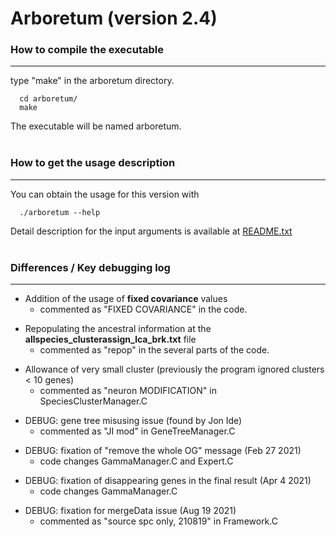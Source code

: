 # Arboretum (version 2.4)

### How to compile the executable
---
type "make" in the arboretum directory.
```
  cd arboretum/
  make
```
The executable will be named arboretum.
<br>
<br>

### How to get the usage description
---
You can obtain the usage for this version with
```
  ./arboretum --help
```
Detail description for the input arguments is available at [README.txt](https://github.com/Roy-lab/Arboretum2.0/blob/Version2.4/README.txt)
<br>
<br>

### Differences / Key debugging log
---
- Addition of the usage of **fixed covariance** values
  + commented as "FIXED COVARIANCE" in the code.

* Repopulating the ancestral information at the **allspecies_clusterassign_lca_brk.txt** file
  + commented as "repop" in the several parts of the code.

- Allowance of very small cluster (previously the program ignored clusters < 10 genes)
  + commented as "neuron MODIFICATION" in SpeciesClusterManager.C

* DEBUG: gene tree misusing issue (found by Jon Ide)
  + commented as "JI mod" in GeneTreeManager.C

- DEBUG: fixation of "remove the whole OG" message (Feb 27 2021)
  + code changes GammaManager.C and Expert.C

* DEBUG: fixation of disappearing genes in the final result (Apr 4 2021)
  + code changes GammaManager.C

- DEBUG: fixation for mergeData issue (Aug 19 2021)
  + commented as "source spc only, 210819" in Framework.C
